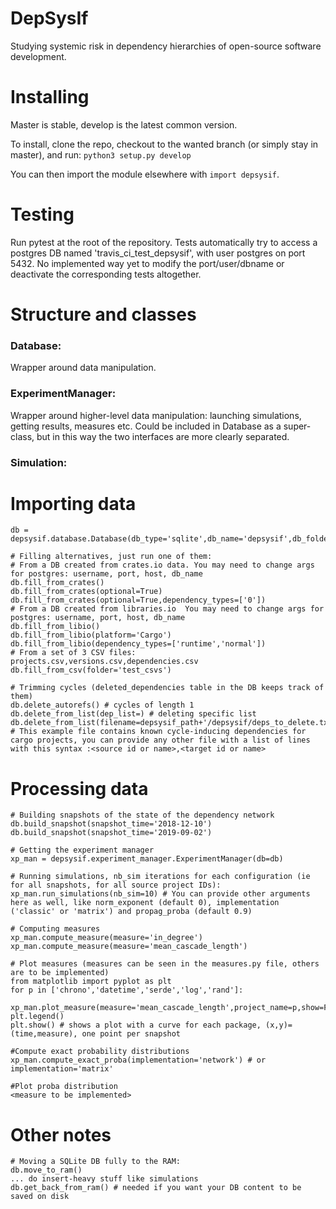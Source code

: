 # DepSysIf

Studying systemic risk in dependency hierarchies of open-source software development.


# Installing

Master is stable, develop is the latest common version.

To install, clone the repo, checkout to the wanted branch (or simply stay in master), and run:
`python3 setup.py develop`

You can then import the module elsewhere with `import depsysif`.

# Testing

Run pytest at the root of the repository.
Tests automatically try to access a postgres DB named 'travis_ci_test_depsysif', with user postgres on port 5432.
No implemented way yet to modify the port/user/dbname or deactivate the corresponding tests altogether.


# Structure and classes

### Database:

Wrapper around data manipulation.

### ExperimentManager:

Wrapper around higher-level data manipulation: launching simulations, getting results, measures etc.
Could be included in Database as a super-class, but in this way the two interfaces are more clearly separated.

### Simulation:


# Importing data

```
db = depsysif.database.Database(db_type='sqlite',db_name='depsysif',db_folder='./')

# Filling alternatives, just run one of them:
# From a DB created from crates.io data. You may need to change args for postgres: username, port, host, db_name
db.fill_from_crates()
db.fill_from_crates(optional=True)
db.fill_from_crates(optional=True,dependency_types=['0'])
# From a DB created from libraries.io  You may need to change args for postgres: username, port, host, db_name
db.fill_from_libio()
db.fill_from_libio(platform='Cargo')
db.fill_from_libio(dependency_types=['runtime','normal'])
# From a set of 3 CSV files: projects.csv,versions.csv,dependencies.csv
db.fill_from_csv(folder='test_csvs') 

# Trimming cycles (deleted_dependencies table in the DB keeps track of them)
db.delete_autorefs() # cycles of length 1
db.delete_from_list(dep_list=) # deleting specific list
db.delete_from_list(filename=depsysif_path+'/depsysif/deps_to_delete.txt') # This example file contains known cycle-inducing dependencies for cargo projects, you can provide any other file with a list of lines with this syntax :<source id or name>,<target id or name>

```

# Processing data

```
# Building snapshots of the state of the dependency network
db.build_snapshot(snapshot_time='2018-12-10')
db.build_snapshot(snapshot_time='2019-09-02')

# Getting the experiment manager
xp_man = depsysif.experiment_manager.ExperimentManager(db=db)

# Running simulations, nb_sim iterations for each configuration (ie for all snapshots, for all source project IDs):
xp_man.run_simulations(nb_sim=10) # You can provide other arguments here as well, like norm_exponent (default 0), implementation ('classic' or 'matrix') and propag_proba (default 0.9)

# Computing measures
xp_man.compute_measure(measure='in_degree')
xp_man.compute_measure(measure='mean_cascade_length')

# Plot measures (measures can be seen in the measures.py file, others are to be implemented)
from matplotlib import pyplot as plt
for p in ['chrono','datetime','serde','log','rand']:
    xp_man.plot_measure(measure='mean_cascade_length',project_name=p,show=False)
plt.legend()
plt.show() # shows a plot with a curve for each package, (x,y)=(time,measure), one point per snapshot

#Compute exact probability distributions
xp_man.compute_exact_proba(implementation='network') # or implementation='matrix'

#Plot proba distribution
<measure to be implemented>
```

# Other notes

```
# Moving a SQLite DB fully to the RAM:
db.move_to_ram()
... do insert-heavy stuff like simulations
db.get_back_from_ram() # needed if you want your DB content to be saved on disk
```


